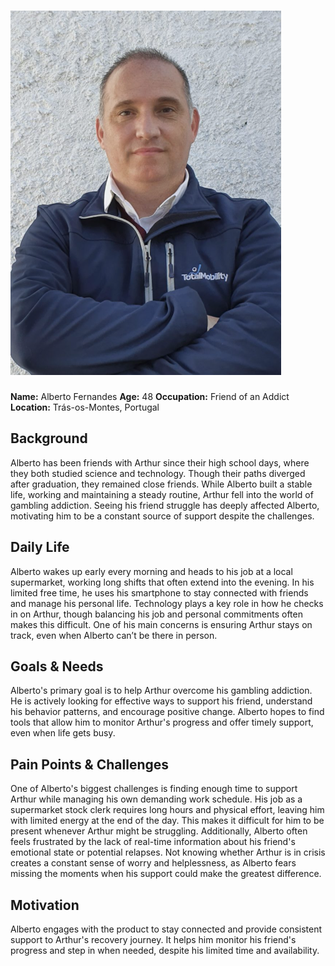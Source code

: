 # ![Alberto Fernandes](persona_alberto.jpeg)  
**Name:** Alberto Fernandes
**Age:** 48 
**Occupation:** Friend of an Addict 
**Location:** Trás-os-Montes, Portugal 

## Background

Alberto has been friends with Arthur since their high school days, where they both studied science and technology. Though their paths diverged after graduation, they remained close friends. While Alberto built a stable life, working and maintaining a steady routine, Arthur fell into the world of gambling addiction. Seeing his friend struggle has deeply affected Alberto, motivating him to be a constant source of support despite the challenges.

## Daily Life
 
Alberto wakes up early every morning and heads to his job at a local supermarket, working long shifts that often extend into the evening. In his limited free time, he uses his smartphone to stay connected with friends and manage his personal life. Technology plays a key role in how he checks in on Arthur, though balancing his job and personal commitments often makes this difficult. One of his main concerns is ensuring Arthur stays on track, even when Alberto can’t be there in person.

## Goals & Needs

Alberto's primary goal is to help Arthur overcome his gambling addiction. He is actively looking for effective ways to support his friend, understand his behavior patterns, and encourage positive change. Alberto hopes to find tools that allow him to monitor Arthur's progress and offer timely support, even when life gets busy.

## Pain Points & Challenges

One of Alberto's biggest challenges is finding enough time to support Arthur while managing his own demanding work schedule. His job as a supermarket stock clerk requires long hours and physical effort, leaving him with limited energy at the end of the day. This makes it difficult for him to be present whenever Arthur might be struggling. Additionally, Alberto often feels frustrated by the lack of real-time information about his friend's emotional state or potential relapses. Not knowing whether Arthur is in crisis creates a constant sense of worry and helplessness, as Alberto fears missing the moments when his support could make the greatest difference.

## Motivation

Alberto engages with the product to stay connected and provide consistent support to Arthur's recovery journey. It helps him monitor his friend's progress and step in when needed, despite his limited time and availability.
